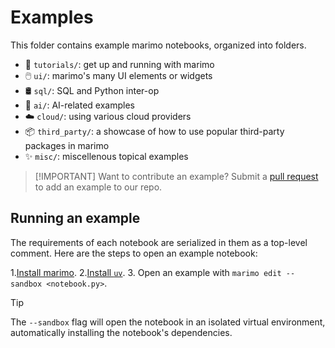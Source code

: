 # Examples

This folder contains example marimo notebooks, organized into folders.

- 🍃 `tutorials/`: get up and running with marimo
- 🖱️ `ui/`: marimo's many UI elements or widgets
- 🛢️ `sql/`: SQL and Python inter-op
- 🤖 `ai/`: AI-related examples
- ☁️  `cloud/`: using various cloud providers
- 📦 `third_party/`: a showcase of how to use popular third-party packages in marimo
- ✨ `misc/`: miscellenous topical examples

> [!IMPORTANT] Want to contribute an example?
> Submit a [pull request](https://github.com/marimo-team/marimo/pulls) to add
> an example to our repo.

## Running an example

The requirements of each notebook are serialized in them as a top-level
comment. Here are the steps to open an example notebook:

1.[Install marimo](https://docs.marimo.io/getting_started/index.html#installation).
2.[Install `uv`](https://github.com/astral-sh/uv/?tab=readme-ov-file#installation).
3. Open an example with `marimo edit --sandbox <notebook.py>`.

> [!TIP]
> The `--sandbox` flag will open the notebook in an isolated virtual environment,
> automatically installing the notebook's dependencies.
